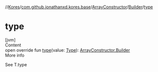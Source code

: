 //[Kores](../../../index.md)/[com.github.jonathanxd.kores.base](../../index.md)/[ArrayConstructor](../index.md)/[Builder](index.md)/[type](type.md)



# type  
[jvm]  
Content  
open override fun [type](type.md)(value: [Type](https://docs.oracle.com/javase/8/docs/api/java/lang/reflect/Type.html)): [ArrayConstructor.Builder](index.md)  
More info  


See T.type

  



